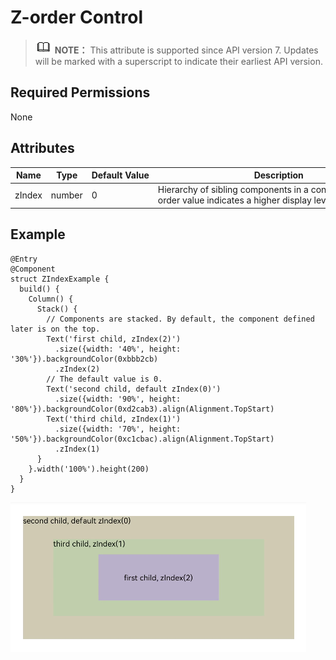 # Z-order Control


> ![icon-note.gif](public_sys-resources/icon-note.gif) **NOTE：**
> This attribute is supported since API version 7. Updates will be marked with a superscript to indicate their earliest API version.


## Required Permissions

None


## Attributes


  | Name | Type | Default&nbsp;Value | Description | 
| -------- | -------- | -------- | -------- |
| zIndex | number | 0 | Hierarchy&nbsp;of&nbsp;sibling&nbsp;components&nbsp;in&nbsp;a&nbsp;container.&nbsp;A&nbsp;larger&nbsp;z-order&nbsp;value&nbsp;indicates&nbsp;a&nbsp;higher&nbsp;display&nbsp;level. | 


## Example

  
```
@Entry
@Component
struct ZIndexExample {
  build() {
    Column() {
      Stack() {
        // Components are stacked. By default, the component defined later is on the top.
        Text('first child, zIndex(2)')
          .size({width: '40%', height: '30%'}).backgroundColor(0xbbb2cb)
          .zIndex(2)
        // The default value is 0.
        Text('second child, default zIndex(0)')
          .size({width: '90%', height: '80%'}).backgroundColor(0xd2cab3).align(Alignment.TopStart)
        Text('third child, zIndex(1)')
          .size({width: '70%', height: '50%'}).backgroundColor(0xc1cbac).align(Alignment.TopStart)
          .zIndex(1)
      }
    }.width('100%').height(200)
  }
}
```

![en-us_image_0000001257058443](figures/en-us_image_0000001257058443.png)
